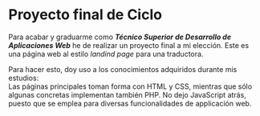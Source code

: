# Proyecto final de Ciclo

Para acabar y graduarme como ***Técnico Superior de Desarrollo de Aplicaciones Web*** he de realizar un proyecto final a mi elección.
Este es una página web al estilo *landind page* para una traductora.  

Para hacer esto, doy uso a los conocimientos adquiridos durante mis estudios:  
Las páginas principales toman forma con HTML y CSS, mientras que sólo algunas concretas implementan también PHP.
No dejo JavaScript atrás, puesto que se emplea para diversas funcionalidades de applicación web.
